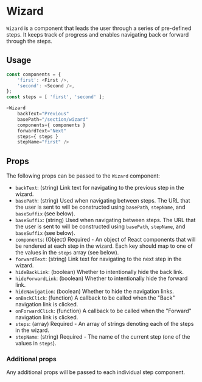 # Wizard

`Wizard` is a component that leads the user through a series of pre-defined steps.
It keeps track of progress and enables navigating back or forward through the steps.

## Usage

```js
const components = {
	'first': <First />,
	'second': <Second />,
};
const steps = [ 'first', 'second' ];

<Wizard
	backText="Previous"
	basePath="/section/wizard"
	components={ components }
	forwardText="Next"
	steps={ steps }
	stepName="first" />
```

## Props

The following props can be passed to the `Wizard` component:

- `backText`: (string) Link text for navigating to the previous step in the wizard.
- `basePath`: (string) Used when navigating between steps. The URL that the user is sent to will be constructed using
  `basePath`, `stepName`, and `baseSuffix` (see below).
- `baseSuffix`: (string) Used when navigating between steps. The URL that the user is sent to will be constructed using
  `basePath`, `stepName`, and `baseSuffix` (see below).
- `components`: (Object) Required - An object of React components that will be rendered at each step in the wizard. Each key should map to one of the values in the `steps` array (see below).
- `forwardText`: (string) Link text for navigating to the next step in the wizard.
- `hideBackLink`: (boolean) Whether to intentionally hide the back link.
- `hideForwardLink`: (boolean) Whether to intentionally hide the forward link.
- `hideNavigation`: (boolean) Whether to hide the navigation links.
- `onBackClick`: (function) A callback to be called when the "Back" navigation link is clicked.
- `onForwardClick`: (function) A callback to be called when the "Forward" navigation link is clicked.
- `steps`: (array) Required - An array of strings denoting each of the steps in the wizard.
- `stepName`: (string) Required - The name of the current step (one of the values in `steps`).

### Additional props

Any additional props will be passed to each individual step component.
